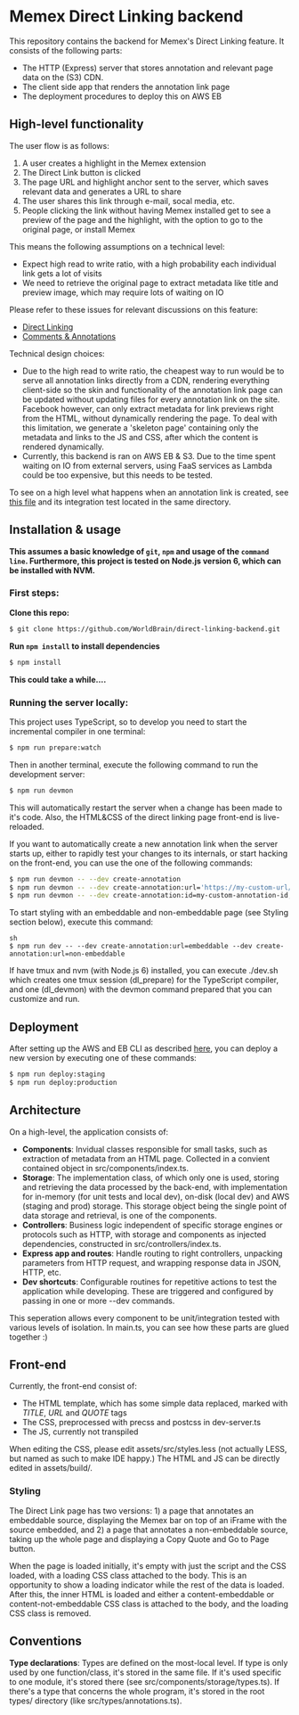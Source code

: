# Memex Direct Linking backend

This repository contains the backend for Memex's Direct Linking feature. It consists of the following parts:
* The HTTP (Express) server that stores annotation and relevant page data on the (S3) CDN.
* The client side app that renders the annotation link page
* The deployment procedures to deploy this on AWS EB

## High-level functionality

The user flow is as follows:
1. A user creates a highlight in the Memex extension
1. The Direct Link button is clicked
1. The page URL and highlight anchor sent to the server, which saves relevant data and generates a URL to share
1. The user shares this link through e-mail, socal media, etc.
1. People clicking the link without having Memex installed get to see a preview of the page and the highlight, with the option to go to the original page, or install Memex

This means the following assumptions on a technical level:
* Expect high read to write ratio, with a high probability each individual link gets a lot of visits
* We need to retrieve the original page to extract metadata like title and preview image, which may require lots of waiting on IO

Please refer to these issues for relevant discussions on this feature:
* [Direct Linking](https://github.com/WorldBrain/Memex/issues/236)
* [Comments & Annotations](https://github.com/WorldBrain/Memex/issues/301)

Technical design choices:
* Due to the high read to write ratio, the cheapest way to run would be to serve all annotation links directly from a CDN, rendering everything client-side so the skin and functionality of the annotation link page can be updated without updating files for every annotation link on the site. Facebook however, can only extract metadata for link previews right from the HTML, without dynamically rendering the page. To deal with this limitation, we generate a 'skeleton page' containing only the metadata and links to the JS and CSS, after which the content is rendered dynamically.
* Currently, this backend is ran on AWS EB & S3. Due to the time spent waiting on IO from external servers, using FaaS services as Lambda could be too expensive, but this needs to be tested.

To see on a high level what happens when an annotation link is created, see [this file](https://github.com/WorldBrain/direct-linking-backend/blob/master/src/controllers/annotations.ts) and its integration test located in the same directory.

## Installation & usage

**This assumes a basic knowledge of `git`, `npm` and usage of the `command line`. Furthermore, this project is tested on Node.js version 6, which can be installed with NVM.**

### First steps:
**Clone this repo:**

```sh
$ git clone https://github.com/WorldBrain/direct-linking-backend.git
```

**Run `npm install` to install dependencies**
```sh
$ npm install
```
**This could take a while....**

### Running the server locally:

This project uses TypeScript, so to develop you need to start the incremental compiler in one terminal:
```sh
$ npm run prepare:watch
```

Then in another terminal, execute the following command to run the development server:
```sh
$ npm run devmon
```

This will automatically restart the server when a change has been made to it's code. Also, the HTML&CSS of the direct linking page front-end is live-reloaded.

If you want to automatically create a new annotation link when the server starts up, either to rapidly test your changes to its internals, or start hacking on the front-end, you can use the one of the following commands:
```sh
$ npm run devmon -- --dev create-annotation
$ npm run devmon -- --dev create-annotation:url='https://my-custom-url/'
$ npm run devmon -- --dev create-annotation:id=my-custom-annotation-id,url='https://my-custom-url/'
```

To start styling with an embeddable and non-embeddable page (see Styling section below), execute this command:
```
sh
$ npm run dev -- --dev create-annotation:url=embeddable --dev create-annotation:url=non-embeddable
```

If have tmux and nvm (with Node.js 6) installed, you can execute ./dev.sh which creates one tmux session (dl_prepare) for the TypeScript compiler, and one (dl_devmon) with the devmon command prepared that you can customize and run.

## Deployment

After setting up the AWS and EB CLI as described [here](./docs/aws-management.md), you can deploy a new version by executing one of these commands:
```sh
$ npm run deploy:staging
$ npm run deploy:production
```

## Architecture

On a high-level, the application consists of:
* **Components**: Invidual classes responsible for small tasks, such as extraction of metadata from an HTML page. Collected in a convient contained object in src/components/index.ts.
* **Storage**: The implementation class, of which only one is used, storing and retrieving the data processed by the back-end, with implementation for in-memory (for unit tests and local dev), on-disk (local dev) and AWS (staging and prod) storage. This storage object being the single point of data storage and retrieval, is one of the components.
* **Controllers**: Business logic independent of specific storage engines or protocols such as HTTP, with storage and components as injected dependencies, constructed in src/controllers/index.ts.
* **Express app and routes**: Handle routing to right controllers, unpacking parameters from HTTP request, and wrapping response data in JSON, HTTP, etc.
* **Dev shortcuts**: Configurable routines for repetitive actions to test the application while developing. These are triggered and configured by passing in one or more --dev commands.

This seperation allows every component to be unit/integration tested with various levels of isolation. In main.ts, you can see how these parts are glued together  :)

## Front-end

Currently, the front-end consist of:
* The HTML template, which has some simple data replaced, marked with $TITLE$, $URL$ and $QUOTE$ tags
* The CSS, preprocessed with precss and postcss in dev-server.ts
* The JS, currently not transpiled

When editing the CSS, please edit assets/src/styles.less (not actually LESS, but named as such to make IDE happy.) The HTML and JS can be directly edited in assets/build/.

### Styling

The Direct Link page has two versions: 1) a page that annotates an embeddable source, displaying the Memex bar on top of an iFrame with the source embedded, and 2) a page that annotates a non-embeddable source, taking up the whole page and displaying a Copy Quote and Go to Page button.

When the page is loaded initially, it's empty with just the script and the CSS loaded, with a loading CSS class attached to the body. This is an opportunity to show a loading indicator while the rest of the data is loaded. After this, the inner HTML is loaded and either a content-embeddable or content-not-embeddable CSS class is attached to the body, and the loading CSS class is removed.

## Conventions

**Type declarations**: Types are defined on the most-local level. If type is only used by one function/class, it's stored in the same file. If it's used specific to one module, it's stored there (see src/components/storage/types.ts). If there's a type that concerns the whole program, it's stored in the root types/ directory (like src/types/annotations.ts).
